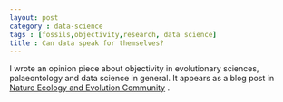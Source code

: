 ```yaml
---
layout: post
category : data-science
tags : [fossils,objectivity,research, data science]
title : Can data speak for themselves?
---
```


I wrote an opinion piece about objectivity in evolutionary sciences, palaeontology and data science in general. It appears as a blog post in [Nature Ecology and Evolution Community](https://go.nature.com/35dRwwk) .
